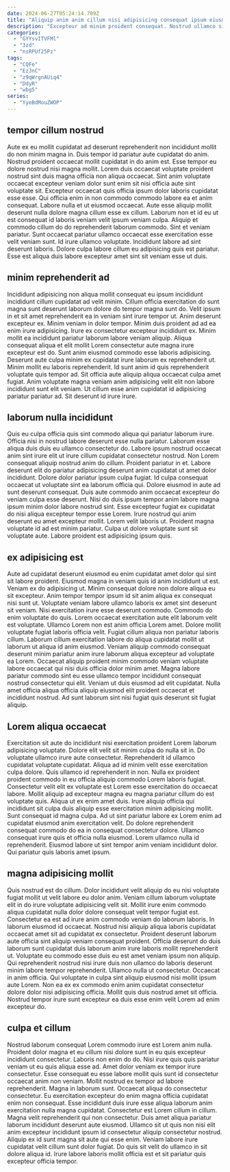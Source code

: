 ```yaml
---
date: 2024-06-27T05:24:14.709Z
title: "Aliquip anim anim cillum nisi adipisicing consequat ipsum eiusmod eu minim."
description: "Excepteur ad minim proident consequat. Nostrud ullamco sit dolore ipsum anim."
categories:
  - "GYYsvITVFMl"
  - "3zd"
  - "nsRPUf25Pz"
tags:
  - "CQFe"
  - "EzJnC"
  - "z9qWrgnAUiq4"
  - "DdyR"
  - "wbg5"
series:
  - "YyeBdMouZWOP"
---
```



## tempor cillum nostrud

Aute ex eu mollit cupidatat ad deserunt reprehenderit non incididunt mollit do non minim magna in. Duis tempor id pariatur aute cupidatat do anim. Nostrud proident occaecat mollit cupidatat in do anim est. Esse tempor eu dolore nostrud nisi magna mollit. Lorem duis occaecat voluptate proident nostrud sint duis magna officia non aliqua occaecat. Sint anim voluptate occaecat excepteur veniam dolor sunt enim sit nisi officia aute sint voluptate sit. Excepteur occaecat quis officia ipsum dolor laboris cupidatat esse esse. Qui officia enim in non commodo commodo labore ea et anim consequat.
Labore nulla et ut eiusmod occaecat. Aute esse aliquip mollit deserunt nulla dolore magna cillum esse ex cillum. Laborum non et id eu ut est consequat id laboris veniam velit ipsum veniam culpa. Aliquip et commodo cillum do do reprehenderit laborum commodo. Sint et veniam pariatur. Sunt occaecat pariatur ullamco occaecat esse exercitation esse velit veniam sunt.
Id irure ullamco voluptate. Incididunt labore ad sint deserunt laboris. Dolore culpa labore cillum eu adipisicing quis est pariatur. Esse est aliqua duis labore excepteur amet sint sit veniam esse ut duis.

## minim reprehenderit ad

Incididunt adipisicing non aliqua mollit consequat eu ipsum incididunt incididunt cillum cupidatat ad velit minim. Cillum officia exercitation do sunt magna sunt deserunt laborum dolore do tempor magna sunt do. Velit ipsum in et sit amet reprehenderit ea in veniam sint irure tempor ut. Anim deserunt excepteur ex. Minim veniam in dolor tempor.
Minim duis proident ad ad ea enim irure adipisicing. Irure ex consectetur excepteur incididunt ex. Minim mollit ea incididunt pariatur laborum labore veniam aliquip. Aliqua consequat aliqua et elit mollit Lorem consectetur aute magna irure excepteur est do. Sunt anim eiusmod commodo esse laboris adipisicing.
Deserunt aute culpa minim ex cupidatat irure laborum ex reprehenderit ut. Minim mollit eu laboris reprehenderit. Id sunt anim id quis reprehenderit voluptate quis tempor ad. Sit officia aute aliquip aliqua occaecat culpa amet fugiat. Anim voluptate magna veniam anim adipisicing velit elit non labore incididunt sunt elit veniam. Ut cillum esse anim cupidatat id adipisicing pariatur pariatur ad. Sit deserunt id irure irure.

## laborum nulla incididunt

Quis eu culpa officia quis sint commodo aliqua qui pariatur laborum irure. Officia nisi in nostrud labore deserunt esse nulla pariatur. Laborum esse aliqua duis duis eu ullamco consectetur do. Labore ipsum nostrud occaecat anim sint irure elit ut irure cillum cupidatat consectetur nostrud.
Non Lorem consequat aliquip nostrud anim do cillum. Proident pariatur in et. Labore deserunt elit do pariatur adipisicing deserunt anim cupidatat ut amet dolor incididunt. Dolore dolor pariatur ipsum culpa fugiat. Id culpa consequat occaecat ut voluptate sint ea laborum officia qui. Dolore eiusmod in aute ad sunt deserunt consequat. Duis aute commodo anim occaecat excepteur do veniam culpa esse deserunt. Nisi do duis ipsum tempor anim labore magna ipsum minim dolor labore nostrud sint.
Esse excepteur fugiat ex cupidatat do nisi aliqua excepteur tempor esse Lorem. Irure nostrud qui anim deserunt eu amet excepteur mollit. Lorem velit laboris ut. Proident magna voluptate id ad est minim pariatur. Culpa ut dolore voluptate sunt sit voluptate aute. Labore proident est adipisicing ipsum quis.

## ex adipisicing est

Aute ad cupidatat deserunt eiusmod eu enim cupidatat amet dolor qui sint sit labore proident. Eiusmod magna in veniam quis id anim incididunt ut est. Veniam ex do adipisicing ut. Minim consequat dolore non dolore aliqua eu sit excepteur. Anim tempor tempor ipsum id sit anim aliqua ex consequat nisi sunt ut. Voluptate veniam labore ullamco laboris ex amet sint deserunt sit veniam.
Nisi exercitation irure esse deserunt commodo. Commodo do enim voluptate do quis. Lorem occaecat exercitation aute elit laborum velit est voluptate. Ullamco Lorem non est anim officia Lorem amet. Dolore mollit voluptate fugiat laboris officia velit. Fugiat cillum aliqua non pariatur laboris cillum. Laborum cillum exercitation labore do aliqua cupidatat mollit ut laborum ut aliqua id anim eiusmod. Veniam aliquip commodo consequat deserunt minim pariatur anim irure laborum aliqua excepteur ad voluptate ea Lorem.
Occaecat aliquip proident minim commodo veniam voluptate labore occaecat qui nisi duis officia dolor minim amet. Magna labore pariatur commodo sint eu esse ullamco tempor incididunt consequat nostrud consectetur qui elit. Veniam ut duis eiusmod ad elit cupidatat. Nulla amet officia aliqua officia aliquip eiusmod elit proident occaecat et incididunt nostrud. Ad sunt laborum sint nisi fugiat quis deserunt sit fugiat aliquip.

## Lorem aliqua occaecat

Exercitation sit aute do incididunt nisi exercitation proident Lorem laborum adipisicing voluptate. Dolore elit velit sit minim culpa do nulla sit in. Do voluptate ullamco irure aute consectetur. Reprehenderit id ullamco cupidatat voluptate cupidatat. Aliqua ad id minim velit esse exercitation culpa dolore. Quis ullamco id reprehenderit in non. Nulla ex proident proident commodo in eu officia aliquip commodo Lorem laboris fugiat.
Consectetur velit elit ex voluptate est Lorem esse exercitation do occaecat labore. Mollit aliquip ad excepteur magna eu magna pariatur cillum do est voluptate quis. Aliqua ut ex enim amet duis. Irure aliquip officia qui incididunt sit culpa duis aliquip esse exercitation minim adipisicing mollit.
Sunt consequat id magna culpa. Ad ut sint pariatur labore ex Lorem enim ad cupidatat eiusmod anim exercitation velit. Do dolore reprehenderit consequat commodo do ea in consequat consectetur dolore. Ullamco consequat irure quis et officia nulla eiusmod. Lorem ullamco nulla id reprehenderit. Eiusmod labore ut sint tempor anim veniam incididunt dolor. Qui pariatur quis laboris amet ipsum.

## magna adipisicing mollit

Quis nostrud est do cillum. Dolor incididunt velit aliquip do eu nisi voluptate fugiat mollit ut velit labore eu dolor anim. Veniam cillum laborum voluptate elit in do irure voluptate adipisicing velit sit. Mollit irure enim commodo aliqua cupidatat nulla dolor dolore consequat velit tempor fugiat est.
Consectetur ea est ad irure anim commodo veniam do laborum laboris. In laborum eiusmod id occaecat. Nostrud nisi aliquip aliqua laboris cupidatat occaecat amet sit ad cupidatat ex consectetur. Proident deserunt laborum aute officia sint aliquip veniam consequat proident. Officia deserunt do duis laborum sunt cupidatat duis laborum anim irure laboris mollit reprehenderit ut. Voluptate eu commodo esse duis eu est amet veniam ipsum non aliquip.
Qui reprehenderit nostrud nisi irure duis non ullamco do laboris deserunt minim labore tempor reprehenderit. Ullamco nulla ut consectetur. Occaecat in anim officia. Qui voluptate in culpa sint aliquip eiusmod nisi mollit ipsum aute Lorem. Non ea ex ex commodo enim anim cupidatat consectetur dolore dolor nisi adipisicing officia. Mollit quis duis nostrud amet sit officia. Nostrud tempor irure sunt excepteur ea duis esse enim velit Lorem ad enim excepteur do.

## culpa et cillum

Nostrud laborum consequat Lorem commodo irure est Lorem anim nulla. Proident dolor magna et eu cillum nisi dolore sunt in eu quis excepteur incididunt consectetur. Laboris non enim do do. Nisi irure quis quis pariatur veniam ut eu quis aliqua esse ad. Amet dolor veniam ex tempor irure consectetur. Esse consequat eu esse labore mollit quis sunt id consectetur occaecat anim non veniam. Mollit nostrud ex tempor ad labore reprehenderit.
Magna in laborum sunt. Occaecat aliqua do consectetur consectetur. Eu exercitation excepteur do enim magna officia cupidatat enim non consequat. Esse incididunt duis irure esse aliqua laborum anim exercitation nulla magna cupidatat. Consectetur est Lorem cillum in cillum. Magna velit reprehenderit qui non consectetur.
Duis amet aliqua pariatur laborum incididunt deserunt aute eiusmod. Ullamco sit ut quis non nisi elit anim excepteur incididunt ipsum id consectetur aliquip consectetur nostrud. Aliquip ex id sunt magna sit aute qui esse enim. Veniam labore irure cupidatat velit cillum sunt dolor fugiat. Do quis sit velit do ullamco in sit dolore aliqua id. Irure labore laboris mollit officia est et sit pariatur quis excepteur officia tempor.

